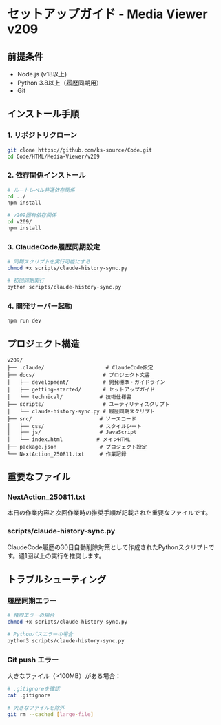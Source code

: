 # セットアップガイド - Media Viewer v209

## 前提条件
- Node.js (v18以上)
- Python 3.8以上（履歴同期用）
- Git

## インストール手順

### 1. リポジトリクローン
```bash
git clone https://github.com/ks-source/Code.git
cd Code/HTML/Media-Viewer/v209
```

### 2. 依存関係インストール
```bash
# ルートレベル共通依存関係
cd ../
npm install

# v209固有依存関係
cd v209/
npm install
```

### 3. ClaudeCode履歴同期設定
```bash
# 同期スクリプトを実行可能にする
chmod +x scripts/claude-history-sync.py

# 初回同期実行
python scripts/claude-history-sync.py
```

### 4. 開発サーバー起動
```bash
npm run dev
```

## プロジェクト構造
```
v209/
├── .claude/                    # ClaudeCode設定
├── docs/                      # プロジェクト文書
│   ├── development/           # 開発標準・ガイドライン
│   ├── getting-started/       # セットアップガイド
│   └── technical/            # 技術仕様書
├── scripts/                   # ユーティリティスクリプト
│   └── claude-history-sync.py # 履歴同期スクリプト
├── src/                      # ソースコード
│   ├── css/                  # スタイルシート
│   ├── js/                   # JavaScript
│   └── index.html           # メインHTML
├── package.json              # プロジェクト設定
└── NextAction_250811.txt     # 作業記録
```

## 重要なファイル

### NextAction_250811.txt
本日の作業内容と次回作業時の推奨手順が記載された重要なファイルです。

### scripts/claude-history-sync.py
ClaudeCode履歴の30日自動削除対策として作成されたPythonスクリプトです。週1回以上の実行を推奨します。

## トラブルシューティング

### 履歴同期エラー
```bash
# 権限エラーの場合
chmod +x scripts/claude-history-sync.py

# Pythonパスエラーの場合
python3 scripts/claude-history-sync.py
```

### Git push エラー
大きなファイル（>100MB）がある場合：
```bash
# .gitignoreを確認
cat .gitignore

# 大きなファイルを除外
git rm --cached [large-file]
```